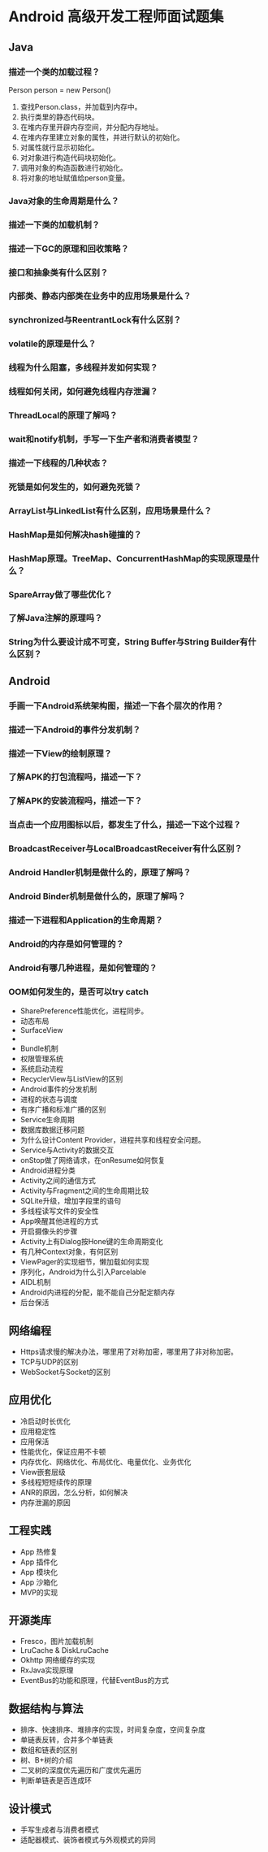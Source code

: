 # Android 高级开发工程师面试题集

## Java

### 描述一个类的加载过程？

Person person = new Person()

1. 查找Person.class，并加载到内存中。
2. 执行类里的静态代码块。
3. 在堆内存里开辟内存空间，并分配内存地址。
4. 在堆内存里建立对象的属性，并进行默认的初始化。
5. 对属性就行显示初始化。
6. 对对象进行构造代码块初始化。
7. 调用对象的构造函数进行初始化。
8. 将对象的地址赋值给person变量。

### Java对象的生命周期是什么？

### 描述一下类的加载机制？

### 描述一下GC的原理和回收策略？

### 接口和抽象类有什么区别？

### 内部类、静态内部类在业务中的应用场景是什么？

### synchronized与ReentrantLock有什么区别？

### volatile的原理是什么？

### 线程为什么阻塞，多线程并发如何实现？

### 线程如何关闭，如何避免线程内存泄漏？

### ThreadLocal的原理了解吗？

### wait和notify机制，手写一下生产者和消费者模型？

### 描述一下线程的几种状态？

### 死锁是如何发生的，如何避免死锁？

### ArrayList与LinkedList有什么区别，应用场景是什么？

### HashMap是如何解决hash碰撞的？

### HashMap原理。TreeMap、ConcurrentHashMap的实现原理是什么？

### SpareArray做了哪些优化？

### 了解Java注解的原理吗？

### String为什么要设计成不可变，String Buffer与String Builder有什么区别？

## Android

### 手画一下Android系统架构图，描述一下各个层次的作用？

### 描述一下Android的事件分发机制？

### 描述一下View的绘制原理？

### 了解APK的打包流程吗，描述一下？

### 了解APK的安装流程吗，描述一下？

### 当点击一个应用图标以后，都发生了什么，描述一下这个过程？

### BroadcastReceiver与LocalBroadcastReceiver有什么区别？

### Android Handler机制是做什么的，原理了解吗？

### Android Binder机制是做什么的，原理了解吗？

### 描述一下进程和Application的生命周期？

### Android的内存是如何管理的？

### Android有哪几种进程，是如何管理的？

###  OOM如何发生的，是否可以try catch


- SharePreference性能优化，进程同步。
- 动态布局
- SurfaceView
- 
- Bundle机制
- 权限管理系统
- 系统启动流程
- RecyclerView与ListView的区别
- Android事件的分发机制
- 进程的状态与调度
- 有序广播和标准广播的区别
- Service生命周期
- 数据库数据迁移问题
- 为什么设计Content Provider，进程共享和线程安全问题。
- Service与Activity的数据交互
- onStop做了网络请求，在onResume如何恢复
- Android进程分类
- Activity之间的通信方式
- Activity与Fragment之间的生命周期比较
- SQLite升级，增加字段里的语句
- 多线程读写文件的安全性
- App唤醒其他进程的方式
- 开启摄像头的步骤
- Activity上有Dialog按Hone键的生命周期变化
- 有几种Context对象，有何区别
- ViewPager的实现细节，懒加载如何实现
- 序列化，Android为什么引入Parcelable
- AIDL机制
- Android内进程的分配，能不能自己分配定额内存
- 后台保活

## 网络编程

- Https请求慢的解决办法，哪里用了对称加密，哪里用了非对称加密。
- TCP与UDP的区别
- WebSocket与Socket的区别

## 应用优化

- 冷启动时长优化
- 应用稳定性
- 应用保活
- 性能优化，保证应用不卡顿
- 内存优化、网络优化、布局优化、电量优化、业务优化
- View嵌套层级
- 多线程短短续传的原理
- ANR的原因，怎么分析，如何解决
- 内存泄漏的原因

## 工程实践

- App 热修复
- App 插件化
- App 模块化
- App 沙箱化
- MVP的实现

## 开源类库

- Fresco，图片加载机制
- LruCache & DiskLruCache
- Okhttp 网络缓存的实现
- RxJava实现原理
- EventBus的功能和原理，代替EventBus的方式

## 数据结构与算法

- 排序、快速排序、堆排序的实现，时间复杂度，空间复杂度
- 单链表反转，合并多个单链表
- 数组和链表的区别
- 树、B+树的介绍
- 二叉树的深度优先遍历和广度优先遍历
- 判断单链表是否连成环

## 设计模式

- 手写生成者与消费者模式
- 适配器模式、装饰者模式与外观模式的异同
